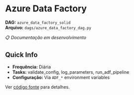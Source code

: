# Azure Data Factory

**DAG:** `azure_data_factory_solid`  
**Arquivo:** `dags/azure_data_factory_dag.py`

📋 *Documentação em desenvolvimento*

## Quick Info

- **Frequência:** Diária
- **Tasks:** validate_config, log_parameters, run_adf_pipeline
- **Configuração:** Via `ADF_*` environment variables

Ver [código fonte](../../dags/azure_data_factory_dag.py) para detalhes.

